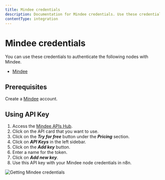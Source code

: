 ```yaml
---
title: Mindee credentials
description: Documentation for Mindee credentials. Use these credentials to authenticate Mindee in n8n, a workflow automation platform.
contentType: integration
---
```


# Mindee credentials

You can use these credentials to authenticate the following nodes with Mindee.

- [Mindee](/integrations/builtin/app-nodes/n8n-nodes-base.mindee/)

## Prerequisites

Create a [Mindee](https://mindee.com) account.

## Using API Key

1. Access the [Mindee APIs Hub](https://platform.mindee.net/apishub).
2. Click on the API card that you want to use.
3. Click on the ***Try for free*** button under the ***Pricing*** section.
4. Click on ***API Keys*** in the left sidebar.
5. Click on the ***Add key*** button.
6. Enter a name for the token.
7. Click on ***Add new key***.
8. Use this API key with your Mindee node credentials in n8n.

![Getting Mindee credentials](/_images/integrations/builtin/credentials/mindee/using-api-key.gif)

